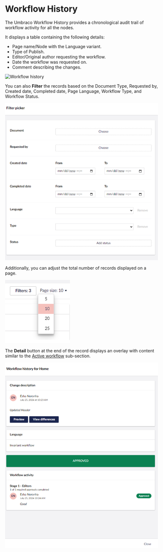 # Workflow History

The Umbraco Workflow History provides a chronological audit trail of workflow activity for all the nodes.

It displays a table containing the following details:

* Page name/Node with the Language variant.
* Type of Publish.
* Editor/Original author requesting the workflow.
* Date the workflow was requested on.
* Comment describing the changes.

![Workflow history](../images/workflow-history-v14.png.png)

You can also **Filter** the records based on the Document Type, Requested by, Created date, Completed date, Page Language, Workflow Type, and Workflow Status.

![Workflow history Filters](../images/history-filter-v14.png)

Additionally, you can adjust the total number of records displayed on a page.

![Workflow history PageSize](../images/content-reviews-pagesize-v14.png)

The **Detail** button at the end of the record displays an overlay with content similar to the [Active workflow](active-workflows.md) sub-section.

![Details overlay](../getting-started/images/Workflow-Content-app-Details-overlay-v14.png)
